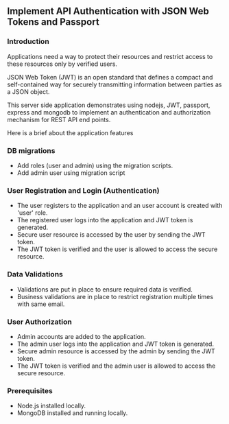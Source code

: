 ## Implement API Authentication with JSON Web Tokens and Passport

### Introduction
Applications need a way to protect their resources and restrict access to these resources only by verified users.

JSON Web Token (JWT) is an open standard that defines a compact and self-contained way for securely transmitting information between parties as a JSON object.

This server side application demonstrates using nodejs, JWT, passport, express and mongodb to implement an authentication and authorization mechanism for REST API end points.

Here is a brief about the application features 

### DB migrations
* Add roles (user and admin) using the migration scripts.
* Add admin user using migration script

### User Registration and Login (Authentication)
* The user registers to the application and an user account is created with 'user' role.
* The registered user logs into the application and JWT token is generated.
* Secure user resource is accessed by the user by sending the JWT token.
* The JWT token is verified and the user is allowed to access the secure resource.

### Data Validations
* Validations are put in place to ensure required data is verified.
* Business validations are in place to restrict registration multiple times with same email.

### User Authorization
* Admin accounts are added to the application.
* The admin user logs into the application and JWT token is generated.
* Secure admin resource is accessed by the admin by sending the JWT token.
* The JWT token is verified and the admin user is allowed to access the secure resource.

### Prerequisites
* Node.js installed locally.
* MongoDB installed and running locally.
